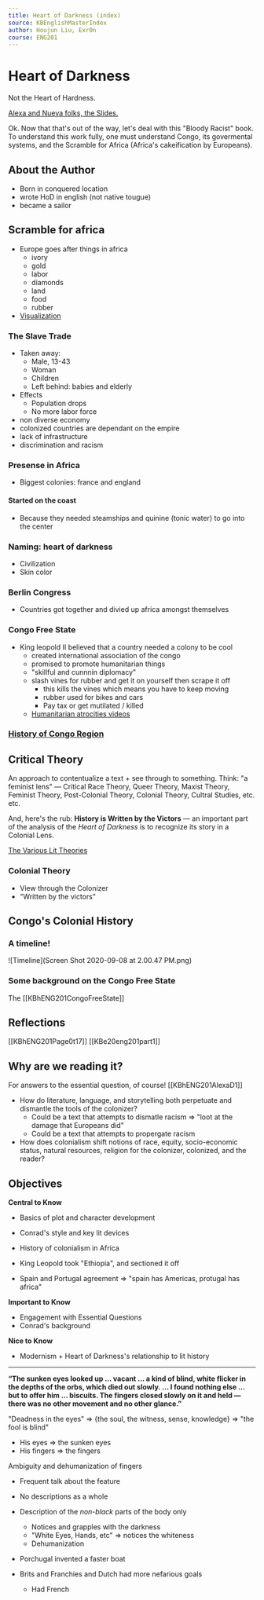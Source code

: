 ```yaml
---
title: Heart of Darkness (index)
source: KBEnglishMasterIndex
author: Houjun Liu, Exr0n
course: ENG201
---
```


# Heart of Darkness
Not the Heart of Hardness.

[Alexa and Nueva folks, the Slides.](https://docs.google.com/presentation/d/1a9mxL5Pot8sbcIYP1mLiFqhQrYEOa60eIyHp3ftTLGo)

Ok. Now that that's out of the way, let's deal with this "Bloody Racist" book. To understand this work fully, one must understand Congo, its govermental systems, and the Scramble for Africa (Africa's cakeification by Europeans). 

## About the Author
- Born in conquered location
- wrote HoD in english (not native tougue)
- became a sailor

## Scramble for africa
- Europe goes after things in africa
	- ivory
	- gold
	- labor
	- diamonds
	- land
	- food
	- rubber
- [Visualization](https://www.youtube.com/watch?v=EKE92ucqBfc)
### The Slave Trade
- Taken away:
	- Male, 13-43
	- Woman
	- Children
	- Left behind: babies and elderly
- Effects
	- Population drops
	- No more labor force
- non diverse economy
- colonized countries are dependant on the empire
- lack of infrastructure
- discrimination and racism

### Presense in Africa
- Biggest colonies: france and england
#### Started on the coast
- Because they needed steamships and quinine (tonic water) to go into the center

### Naming: heart of darkness
- Civilization
- Skin color

### Berlin Congress
- Countries got together and divied up africa amongst themselves

### Congo Free State
- King leopold II believed that a country needed a colony to be cool
	- created international association of the congo
	- promised to promote humanitarian things
	- "skillful and cunnnin diplomacy"
	- slash vines for rubber and get it on yourself then scrape it off
		- this kills the vines which means you have to keep moving 
		- rubber used for bikes and cars
		- Pay tax or get mutilated / killed
	- [Humanitarian atrocities videos](https://www.youtube.com/watch?v=FhPZZqp9cp8)
### [History of Congo Region](http://loki.stockton.edu/~kinsellt/projects/hod/history.html)

## Critical Theory
An approach to contentualize a text + see through to something. Think: "a feminist lens" — Critical Race Theory, Queer Theory, Maxist Theory, Feminist Theory, Post-Colonial Theory, Colonial Theory, Cultral Studies, etc. etc.

And, here's the rub: **History is Written by the Victors** — an important part of the analysis of the _Heart of Darkness_ is to recognize its story in a Colonial Lens.

[The Various Lit Theories](https://owl.purdue.edu/owl/subject_specific_writing/writing_in_literature/literary_theory_and_schools_of_criticism/)

### Colonial Theory
* View through the Colonizer
* "Written by the victors"

## Congo's Colonial History
### A timeline!
![Timeline](Screen Shot 2020-09-08 at 2.00.47 PM.png) 

### Some background on the Congo Free State

The [[KBhENG201CongoFreeState]]

## Reflections
[[KBhENG201Page0t17]]
[[KBe20eng201part1]]

## Why are we reading it?
For answers to the essential question, of course! [[KBhENG201AlexaD1]]

* How do literature, language, and storytelling both perpetuate and dismantle the tools of the colonizer?  
    * Could be a text that attempts to dismatle racism => "loot at the damage that Europeans did"
    * Could be a text that attempts to propergate racism 
* How does colonialism shift notions of race, equity, socio-economic status, natural resources, religion for the colonizer, colonized, and the reader? 

## Objectives
**Central to Know**

* Basics of plot and character development
* Conrad's style and key lit devices
* History of colonialism in Africa

* King Leopold took "Ethiopia", and sectioned it off 
* Spain and Portugal agreement => "spain has Americas, protugal has africa"

**Important to Know**

* Engagement with Essential Questions
* Conrad's background

**Nice to Know**

* Modernism + Heart of Darkness's relationship to lit history

***

**“The sunken eyes looked up … vacant … a kind of blind, white flicker in the depths of the orbs, which died out slowly. … I found nothing else … but to offer him … biscuits. The fingers closed slowly on it and held — there was no other movement and no other glance.”**

"Deadness in the eyes" => {the soul, the witness, sense, knowledge} => "the fool is blind"

* His eyes => the sunken eyes
* His fingers => the fingers

Ambiguity and dehumanization of fingers

* Frequent talk about the feature
* No descriptions as a whole
* Description of the _non-black_ parts of the body only
    * Notices and grapples with the darkness
    * "White Eyes, Hands, etc" => notices the whiteness
    * Dehumanization
    
* Porchugal invented a faster boat
* Brits and Franchies and Dutch had more nefarious goals
    * Had French  